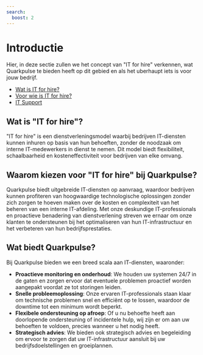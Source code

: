 ```yaml
---
search:
  boost: 2 
---
```


# Introductie

Hier, in deze sectie zullen we het concept van "IT for hire" verkennen, wat Quarkpulse te bieden heeft op dit gebied en als het uberhaupt iets is voor jouw bedrijf.

- [Wat is IT for hire?](./Algemeen/wat-is.md)
- [Voor wie is IT for hire?](./Algemeen/voor-wie.md)
- [IT Support](./Algemeen/it-support.md)

## Wat is "IT for hire"?

"IT for hire" is een dienstverleningsmodel waarbij bedrijven IT-diensten kunnen inhuren op basis van hun behoeften, zonder de noodzaak om interne IT-medewerkers in dienst te nemen. Dit model biedt flexibiliteit, schaalbaarheid en kosteneffectiviteit voor bedrijven van elke omvang.

## Waarom kiezen voor "IT for hire" bij Quarkpulse?

Quarkpulse biedt uitgebreide IT-diensten op aanvraag, waardoor bedrijven kunnen profiteren van hoogwaardige technologische oplossingen zonder zich zorgen te hoeven maken over de kosten en complexiteit van het beheren van een interne IT-afdeling. Met onze deskundige IT-professionals en proactieve benadering van dienstverlening streven we ernaar om onze klanten te ondersteunen bij het optimaliseren van hun IT-infrastructuur en het verbeteren van hun bedrijfsprestaties.

## Wat biedt Quarkpulse?

Bij Quarkpulse bieden we een breed scala aan IT-diensten, waaronder:

- **Proactieve monitoring en onderhoud**: We houden uw systemen 24/7 in de gaten en zorgen ervoor dat eventuele problemen proactief worden aangepakt voordat ze tot storingen leiden.
- **Snelle probleemoplossing**: Onze ervaren IT-professionals staan klaar om technische problemen snel en efficiënt op te lossen, waardoor de downtime tot een minimum wordt beperkt.
- **Flexibele ondersteuning op afroep**: Of u nu behoefte heeft aan doorlopende ondersteuning of incidentele hulp, wij zijn er om aan uw behoeften te voldoen, precies wanneer u het nodig heeft.
- **Strategisch advies**: We bieden ook strategisch advies en begeleiding om ervoor te zorgen dat uw IT-infrastructuur aansluit bij uw bedrijfsdoelstellingen en groeiplannen.
